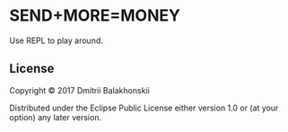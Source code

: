 # SEND+MORE=MONEY

Use REPL to play around.

## License

Copyright © 2017 Dmitrii Balakhonskii

Distributed under the Eclipse Public License either version 1.0 or (at
your option) any later version.
